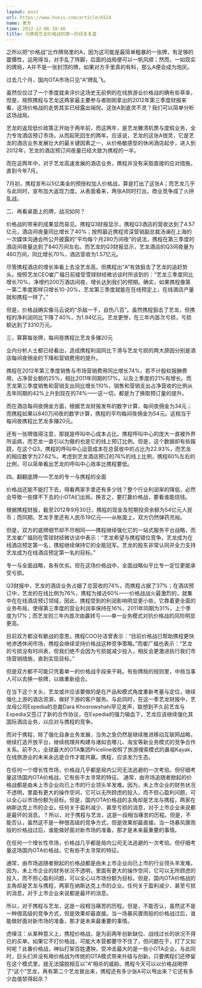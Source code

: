 ```yaml
---
layout: post
url: https://www.huxiu.com/article/6524
name: 麦东
time: 2012-12-06 18:48
title: 为携程艺龙价格战的第一阶段复复盘
---
```

之所以把“价格战”比作牌局里的A，因为这可能是最简单粗暴的一张牌，有足够的震慑性，运用得当，对手乱了阵脚，后面的战局便可以一帆风顺；然而，一如现实的牌局，A并不是一张封顶的牌，如果对方手里真的有料，那么A便会成为炮灰。

过去几个月，国内OTA市场只见“A”牌乱飞。

虽然仅仅过了一个季度就来评价这场史无前例的在线旅游业价格战的确有些草率，但是，按照携程与艺龙这两家最主要参与者刚刚拿出的2012年第三季度财报来看，这场价格战的走势其实已经露出端倪。这张A到底灵不灵？我们可以简单分析这场战局。

艺龙的返现低价政策正开始于两年前，而这两年，是艺龙撇清机票与度假业务，全力专攻酒店预订市场，从而起死回生的两年。应该说，艺龙的这张A很灵，它是艺龙的酒店业务发展壮大的最关键因素之一，从价格敏感型的休闲酒店起步，进入到2012年，艺龙的酒店预订间夜量已经大致为携程的一半。

而在这两年中，对于艺龙高速发展的酒店业务，携程并没有采取直接的应对措施，直到今年7月。

7月初，携程宣布以5亿美金的预授权加入价格战，算是打出了这张A；而艺龙几乎与此同时，宣布加大返现力度。从表面看来，两张A同时打出，商业竞争成了火拼乱战。

二、再看桌面上的牌，战况如何？

价格战的带来的成果显而易见。携程Q3财报显示，携程Q3酒店的营收达到了4.57亿元，酒店间夜量同比增长了40%；按照最近携程资深营销副总裁汤澜在上海的一次媒体沟通会所公开披露的“平均每个月280万间夜”的说法，携程在第三季度的酒店间夜量达到了840万间左右。而艺龙的Q3财报显示，艺龙酒店的Q3间夜量为460万间，同比增长70%，酒店营收为1.57亿元。

尽管携程酒店的增长率看上去没艺龙高，但携程出“A”有效狙击了艺龙的追赶势头。按照艺龙CEO崔广福日前接受雪球财经微访谈时所谈到的：“艺龙三季度同比增长70%，净增约200万酒店间夜，增长达到我们的预期。确实，如果携程像第一第二季度那样只增长10-20%，艺龙第三季度就能在在线预定上，在线酒店产量就和携程一样了。”

但是，价格战确实像马云说的“杀敌一千，自伤八百”。虽然携程狙击了艺龙，但携程的净利润同比下降了40%，为1.94亿元。艺龙更惨，在三年内首次亏损，亏损额达到了3310万元。

三，算算每张牌，每间夜携程比艺龙多赚20元

业内分析人士都已经看出，造成携程利润同比下滑与艺龙亏损的两大原因分别是酒店每间夜佣金的下降和营销费用的提升。

携程在2012年第三季度销售与市场营销费用同比增长74%，若不计股权报酬费用，占净营业额的25%，相比2011年同期的17%，以及上季度的21%有增长。而艺龙第三季度销售和营销支出同比增长110%，销售和营销支出占净营收的比例从去年同期的42%上升到现在的74%——这一切，都是为了换取预订量的提升。

而在酒店每间夜佣金方面，根据艺龙财报发布的数字计算，每间夜佣金为34元；而携程如果以840万间夜的数字计算，携程的平均每间夜佣金为54元。这相当于每间夜携程比艺龙多赚20元。

还有一张牌值得注意，那就是呼叫中心成本占比。携程呼叫中心的庞大一直被外界所诟病，而艺龙一直引以为傲的也是它的线上预订比例。但是，这个数据却有些蹊跷，在这个Q3，携程的呼叫中心运营成本在总营收中的占比为22.93%，而艺龙的相应数字为27.62%。考虑到艺龙酒店预订的76%的线上比例，携程60%左右的比例，可以简单看出艺龙的呼叫中心效率比携程要低。

四，翻翻底牌——艺龙的专一与携程的全面

价格战还能不能打下去，得看两家手里还有多少钱？整个行业利润率的降低，必然会导致一些撑不下去的小OTA们出局。换言之，要打赢价格战，要看谁能烧钱。

根据携程财报，截至2012年9月30日，携程的现金及短期投资余额为54亿元人民币；而同期，艺龙手里还有人民币19亿元——从帐面上，双方仍然弹药充裕。

但是，双方的底牌细节却不尽相同——携程继续强化它的一站式服务平台战略，而艺龙崔广福则在雪球财经微访谈中表示：“艺龙希望与携程错位竞争。艺龙成为在线酒店预定第一名，携程继续保持它的全能冠军。艺龙的股东非常认同并全力支持艺龙成为在线酒店预定第一名的目标。”

专一与全面战略，各有优劣。但在这场价格战中，全面战略似乎比专一定位更能承受亏损。

Q3财报中，艺龙的酒店业务占据了总营收的74%，而携程占据了37%；在酒店预订中，艺龙的在线比例为76%，携程为接近60%——价格战战火最激烈的，就集中在在线酒店预订领域，因此，携程受到的利润影响明显更小些，它靠着更全面的业务布局，使得第三季度的营业利润率保持在16%，2011年同期为31%，上个季度为17%；而艺龙则三年内首次由赢转亏——单一业务模式对抗价格战的风险明显更高。

目前双方都没有歇战的意思。携程COO孙洁曾表示：“目前价格战已帮助携程更快地渗透休闲市场，携程会继续坚持价格战这种竞争策略。”而崔广福也表示：“艺龙的亏损没有时间表，但我们绝不会因为亏损就减少投入，相反会更激进执行我们市场营销措施，直到实现目标。”

但是双方都不可能只凭着单一的价格战手段来干耗。有些牌局的规则里，中局当事人可以去换一些牌，以做重新组合。

在当下这个关头，艺龙或许应该要做的是在产品和模式角度重新考量与定位，继续强化上游的酒店资源，做好下游的客户服务。与此同时，在这一季艺龙财报中，艺龙母公司Expedia的总裁Dara Khosrowshahi罕见发声，联想到不久前艺龙与Expedia又签订了新的合作协议，在Expedia的强力输血下，艺龙应该继续强化其国际酒店业务，以应对与携程的竞争。

而对于携程，除了强化自身业务发展，当务之急仍然是继续推进移动互联网战略，继续打造开放平台，继续梳理并构建与诸如去哪儿、淘宝等新业务模式的竞争合作关系。前不久，全球最大的OTA集团Priceline收购了旅游搜索模式的鼻祖Kayak，在线旅游业的未来永远是合作才能共赢。携程，应该发力生态。

在任何一个增长性市场，价格战几乎都是局内公司无法逃避的一次考验。但仔细考量这场国内OTA价格战，它有些不太寻常的特征。 通常，由市场追随者掀起的价格战都是由未上市企业向已上市的行业领头羊发难。因为，未上市企业的财务状况不透明，里面有更大的操作空间，它可以无所顾虑的投入，而不担心盈利问题，可以全心以市场份额为目标。但是，国内OTA价格战的主角却是艺龙与携程，两家在纳斯达克上市的企业。任何关于盈利减少、甚至亏损的消息，对于上市企业来说都是最坏的消息。 ? 所以，对于携程与艺龙，这是一段相当痛苦的历程。但是，不能否认，虽然这不是一种很高级的竞争方式，但是效果却最直接。当一场暴风骤雨般的价格战过后，谁能做好面对新市场的准备，那才是未来最重要的事情。

在任何一个增长性市场，价格战几乎都是局内公司无法逃避的一次考验。但仔细考量这场国内OTA价格战，它有些不太寻常的特征。

通常，由市场追随者掀起的价格战都是由未上市企业向已上市的行业领头羊发难。因为，未上市企业的财务状况不透明，里面有更大的操作空间，它可以无所顾虑的投入，而不担心盈利问题，可以全心以市场份额为目标。但是，国内OTA价格战的主角却是艺龙与携程，两家在纳斯达克上市的企业。任何关于盈利减少、甚至亏损的消息，对于上市企业来说都是最坏的消息。

所以，对于携程与艺龙，这是一段相当痛苦的历程。但是，不能否认，虽然这不是一种很高级的竞争方式，但是效果却最直接。当一场暴风骤雨般的价格战过后，谁能做好面对新市场的准备，那才是未来最重要的事情。

虎嗅注：从某种意义上，携程价格战，是为前两年创新缺位、战线过长的状况不得已的买单。如果它不打价格战，可能大本营都要守不住了，但问题在于，打了又如何呢？此番价格战，神仙打架百姓遭殃，受冲击最大的是一些小OTA企业。与此同时，巨头们并没有用价格战为传统的OTA模式带来升级与创新。只要携程们还停留在这个模式里，就无法摆脱相互以“A”相杀的威胁。携程今天可以以价格战喝停了“这个”艺龙，再有第二个艺龙冒出来，携程还有多少张A可以甩出来？它还有多少血值禁得起杀？

